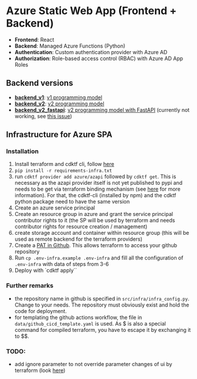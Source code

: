 # Azure Static Web App (Frontend + Backend)

- **Frontend**: React
- **Backend**: Managed Azure Functions (Python)
- **Authentication**: Custom authentication provider with Azure AD
- **Authorization**: Role-based access control (RBAC) with Azure AD App Roles


## Backend versions

- **[backend_v1](src%2Fbackend_v1)**: [v1 programming model](https://learn.microsoft.com/en-us/azure/azure-functions/functions-reference-python?tabs=asgi%2Capplication-level&pivots=python-mode-configuration)
- **[backend_v2](src%2Fbackend_v2)**: [v2 programming model](https://learn.microsoft.com/en-us/azure/azure-functions/functions-reference-python?tabs=asgi%2Capplication-level&pivots=python-mode-decorators)
- **[backend_v2_fastapi](src%2Fbackend_v2_fastapi)**: [v2 programming model with FastAPI](https://learn.microsoft.com/en-us/azure/azure-functions/functions-reference-python?tabs=asgi%2Capplication-level&pivots=python-mode-decorators#web-frameworks) (currently not working, see [this issue](https://github.com/Azure/azure-functions-python-worker/issues/1310))


## Infrastructure for Azure SPA

### Installation

1. Install terraform and cdktf cli, follow [here](https://developer.hashicorp.com/terraform/tutorials/cdktf/cdktf-install)
2. `pip install -r requirements-infra.txt`
3. run `cdktf provider add azure/azapi` followed by `cdktf get`. This is necessary as the azapi provider itself is not yet published to pypi and needs to be get via terraform binding mechanism (see [here](https://discuss.hashicorp.com/t/is-it-already-possible-to-use-azapi-in-cdktf/43706) for more information). For that, the cdktf-cli (installed by npm) and the cdktf python package need to have the same version
4. Create an azure service principal
5. Create an resource group in azure and grant the service principal contributor rights to it (the SP will be used by terraform and needs contributor rights for resource creation / management)
6. create storage account and container within resource group (this will be used as remote backend for the terraform providers)
7. Create a [PAT in Github](https://docs.github.com/en/authentication/keeping-your-account-and-data-secure/managing-your-personal-access-tokens#creating-a-fine-grained-personal-access-token). This allows terraform to access your github repository
8. Run `cp .env-infra.example .env-infra` and fill all the configuration of `.env-infra` with data of steps from 3-6
9. Deploy with `cdktf apply``


### Further remarks

- the repository name in github is specified in `src/infra/infra_config.py`. Change to your needs. The repository must obviously exist and hold the code for deployment.
- for templating the github actions workflow, the file in `data/github_cicd_template.yaml` is used. As $ is also a special command for compiled terraform, you have to escape it by exchanging it to $$.

### TODO:

- add ignore parameter to not override parameter changes of ui by terraform (look [here](https://itnext.io/how-and-when-to-ignore-lifecycle-changes-in-terraform-ed5bfb46e7ae))